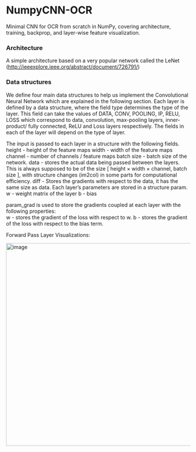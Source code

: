 # NumpyCNN-OCR
Minimal CNN for OCR from scratch in NumPy, covering architecture, training, backprop, and layer-wise feature visualization.

### Architecture
A simple architecture based on a very popular network called the LeNet (http://ieeexplore.ieee.org/abstract/document/726791/)

### Data structures
We define four main data structures to help us implement the Convolutional Neural Network which are explained in the following section. Each layer is defined by a data structure, where the field type determines the type of the layer. This field can take the values of DATA, CONV, POOLING, IP, RELU, LOSS which correspond to data, convolution, max-pooling layers, inner-product/ fully connected, ReLU and Loss layers respectively. The fields in each of the layer will depend on the type of layer.

The input is passed to each layer in a structure with the following fields.
height - height of the feature maps
width - width of the feature maps
channel - number of channels / feature maps
batch size - batch size of the network.
data - stores the actual data being passed between the layers. This is always supposed to be of the size [ height × width × channel, batch size ], with structure changes (im2col) in some parts for computational efficiency.
diff - Stores the gradients with respect to the data, it has the same size as data. Each layer’s parameters are stored in a structure param.
w - weight matrix of the layer
b - bias

param_grad is used to store the gradients coupled at each layer with the following properties:							
w - stores the gradient of the loss with respect to w.
b - stores the gradient of the loss with respect to the bias term.

Forward Pass Layer Visualizations:

<img width="553" alt="image" src="https://github.com/abhishek-1131/NumPyCNN-OCR/assets/47984097/5166b457-3e0d-4318-8ee3-fb2f01d0a628">


